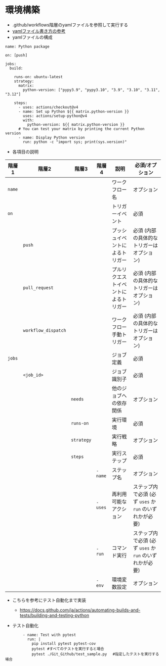 # 環境構築
- .github/workflows階層のyamlファイルを参照して実行する
- [yamlファイル書き方の参考](https://qiita.com/shun198/items/14cdba2d8e58ab96cf95)
- yamlファイルの構成  

```YAML:sample
name: Python package

on: [push]

jobs:
  build:

    runs-on: ubuntu-latest
    strategy:
      matrix:
        python-version: ["pypy3.9", "pypy3.10", "3.9", "3.10", "3.11", "3.12"]

    steps:
      - uses: actions/checkout@v4
      - name: Set up Python ${{ matrix.python-version }}
        uses: actions/setup-python@v4
        with:
          python-version: ${{ matrix.python-version }}
      # You can test your matrix by printing the current Python version
      - name: Display Python version
        run: python -c "import sys; print(sys.version)"
```
- 各項目の説明

| 階層1         | 階層2        | 階層3        | 階層4                 | 説明                       | 必須/オプション           |
|---------------|--------------|--------------|----------------------|----------------------------|-------------------------|
| `name`        |              |              |                      | ワークフロー名             | オプション               |
| `on`          |              |              |                      | トリガーイベント            | 必須                    |
|               | `push`       |              |                      | プッシュイベントによるトリガー | 必須 (内部の具体的なトリガーはオプション) |
|               | `pull_request`|              |                      | プルリクエストイベントによるトリガー | 必須 (内部の具体的なトリガーはオプション) |
|               | `workflow_dispatch`|         |                      | ワークフロー手動トリガー    | 必須 (内部の具体的なトリガーはオプション) |
| `jobs`        |              |              |                      | ジョブ定義                | 必須                    |
|               | `<job_id>`   |              |                      | ジョブ識別子              | 必須                    |
|               |              | `needs`      |                      | 他のジョブへの依存関係   | オプション          |
|               |              | `runs-on`    |                      | 実行環境               | 必須              |
|               |              | `strategy`   |                      | 実行戦略              | オプション          |
|               |              | `steps`      |                      | 実行ステップ           | 必須              |
|               |              |              | `- name`             | ステップ名             | オプション         |
|               |              |              | `- uses`             | 再利用可能なアクション   | ステップ内で必須 (必ず `uses` か `run` のいずれかが必要) |
|               |              |              | `- run`              | コマンド実行           | ステップ内で必須 (必ず `uses` か `run` のいずれかが必要) |
|               |              |              | `- env`              | 環境変数設定            | オプション          |

- こちらを参考にテスト自動化まで実装
  - https://docs.github.com/ja/actions/automating-builds-and-tests/building-and-testing-python

- テスト自動化
```
        - name: Test with pytest
          run: |
            pip install pytest pytest-cov
            pytest #すべてのテストを実行すると場合
            pytest ./Git_Github/test_sample.py 　#指定したテストを実行する場合

```